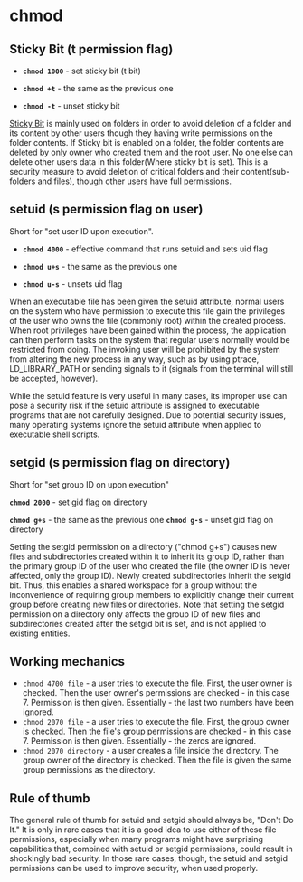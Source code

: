 # chmod

## Sticky Bit (t permission flag)

* **`chmod 1000`** - set sticky bit (t bit)

* **`chmod +t`** - the same as the previous one
* **`chmod -t`** - unset sticky bit

[Sticky Bit](http://www.linuxnix.com/2012/01/sticky-bit-set-linux.html) is mainly used on folders in order to avoid deletion of a folder and its content by other users though they having write permissions on the folder contents. If Sticky bit is enabled on a folder, the folder contents are deleted by only owner who created them and the root user. No one else can delete other users data in this folder(Where sticky bit is set). This is a security measure to avoid deletion of critical folders and their content(sub-folders and files), though other users have full permissions.

## setuid (s permission flag on user)

Short for "set user ID upon execution".

* **`chmod 4000`** - effective command that runs setuid and sets uid flag

* **`chmod u+s`** - the same as the previous one
* **`chmod u-s`** - unsets uid flag

When an executable file has been given the setuid attribute, normal users on the system who have permission to execute this file gain the privileges of the user who owns the file (commonly root) within the created process. When root privileges have been gained within the process, the application can then perform tasks on the system that regular users normally would be restricted from doing. The invoking user will be prohibited by the system from altering the new process in any way, such as by using ptrace, LD_LIBRARY_PATH or sending signals to it (signals from the terminal will still be accepted, however).

While the setuid feature is very useful in many cases, its improper use can pose a security risk if the setuid attribute is assigned to executable programs that are not carefully designed. Due to potential security issues, many operating systems ignore the setuid attribute when applied to executable shell scripts.

## setgid (s permission flag on directory)

Short for "set group ID on upon execution"

**`chmod 2000`** - set gid flag on directory

**`chmod g+s`** - the same as the previous one
**`chmod g-s`** - unset gid flag on directory

Setting the setgid permission on a directory ("chmod g+s") causes new files and subdirectories created within it to inherit its group ID, rather than the primary group ID of the user who created the file (the owner ID is never affected, only the group ID). Newly created subdirectories inherit the setgid bit. Thus, this enables a shared workspace for a group without the inconvenience of requiring group members to explicitly change their current group before creating new files or directories. Note that setting the setgid permission on a directory only affects the group ID of new files and subdirectories created after the setgid bit is set, and is not applied to existing entities.

## Working mechanics

* `chmod 4700 file` - a user tries to execute the file. First, the user owner is checked. Then the user owner's permissions are checked - in this case 7. Permission is then given. Essentially - the last two numbers have been ignored.
* `chmod 2070 file` - a user tries to execute the file. First, the group owner is checked. Then the file's group permissions are checked - in this case 7. Permission is then given. Essentially - the zeros are ignored.
* `chmod 2070 directory` - a user creates a file inside the directory. The group owner of the directory is checked. Then the file is given the same group permissions as the directory.

## Rule of thumb

The general rule of thumb for setuid and setgid should always be, "Don't Do It." It is only in rare cases that it is a good idea to use either of these file permissions, especially when many programs might have surprising capabilities that, combined with setuid or setgid permissions, could result in shockingly bad security. In those rare cases, though, the setuid and setgid permissions can be used to improve security, when used properly.
